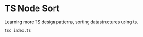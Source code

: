 # TS Node Sort

Learning more TS design patterns, sorting datastructures using ts.

```
tsc index.ts
```